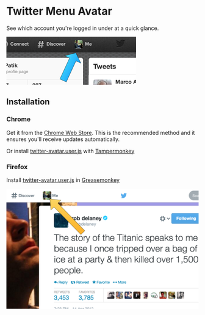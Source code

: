# Twitter Menu Avatar

See which account you're logged in under at a quick glance.

[![](screenshots/twitter-avatar-preview.png)](twitter-avatar/screenshots/twitter-avatar.png?raw=true)

## Installation

### Chrome

Get it from the [Chrome Web Store](https://chrome.google.com/webstore/detail/twitter-menu-avatar/kjfgnlaebgjcpmmccahmkddkmhepgcoi). This is the recommended method and it ensures you'll receive updates automatically.

Or install [twitter-avatar.user.js](https://github.com/patik/twitter-avatar/blob/master/twitter-avatar.user.js?raw=true) with [Tampermonkey](https://chrome.google.com/webstore/detail/tampermonkey/dhdgffkkebhmkfjojejmpbldmpobfkfo)

### Firefox

Install [twitter-avatar.user.js](https://github.com/patik/twitter-avatar/blob/master/twitter-avatar.user.js?raw=true) in [Greasemonkey](https://addons.mozilla.org/en-US/firefox/addon/greasemonkey/)

[![](screenshots/twitter-avatar-2014-design.png)](twitter-avatar/screenshots/twitter-avatar-2014-design.png?raw=true)
